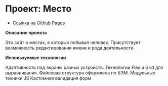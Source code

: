 # Проект: Место

* [Ссылка на Github Pages](https://vadsmith.github.io/mesto/)

**Описание проекта**

Это сайт о местах, в которых побывал человек.
Присутствует возможность редактирования имени и рода деятельности.


**Используемые технологии**

Адаптивность под экраны разных устройств.
Технологии Flex и Grid для выравнивания.
Файловая структура оформлена по БЭМ.
Модульные техники JS
Кастомная валидация форм
